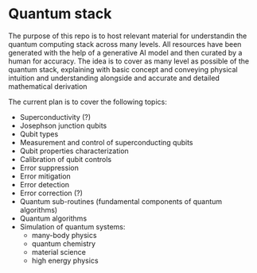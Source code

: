 # Quantum stack
The purpose of this repo is to host relevant material for understandin the quantum computing stack across many levels. All resources have been generated with the help of a generative AI model and then curated by a human for accuracy. The idea is to cover as many level as possible of the quantum stack, explaining with basic concept and conveying physical intuition and understanding alongside and accurate and detailed mathematical derivation

The current plan is to cover the following topics:
- Superconductivity (?)
- Josephson junction qubits
- Qubit types
- Measurement and control of superconducting qubits
- Qubit properties characterization
- Calibration of qubit controls
- Error suppression
- Error mitigation
- Error detection
- Error correction (?)
- Quantum sub-routines (fundamental components of quantum algorithms)
- Quantum algorithms
- Simulation of quantum systems:
    - many-body physics
    - quantum chemistry
    - material science
    - high energy physics



